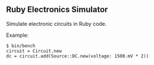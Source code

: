 Ruby Electronics Simulator
--------------------------

Simulate electronic circuits in Ruby code.

Example:

    $ bin/bench
    circuit = Circuit.new
    dc = circuit.add(Source::DC.new(voltage: 1500.mV * 2))

